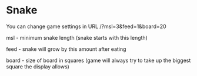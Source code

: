 # Snake
You can change game settings in URL
/?msl=3&feed=1&board=20

msl - minimum snake length (snake starts with this length)

feed - snake will grow by this amount after eating

board - size of board in squares (game will always try to take up the biggest square the display allows)
